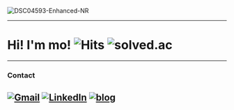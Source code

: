 ![DSC04593-Enhanced-NR](https://github.com/user-attachments/assets/446bd729-11fc-4d82-8dd0-a910586d4fb0)

---

# Hi! I'm mo! ![Hits](https://komarev.com/ghpvc/?username=mozmin) ![solved.ac](https://img.shields.io/badge/SOLVED.AC-SILVER%20I-435F7A??style=for-the-badge&Color=white)
---

### Contact
[![Gmail](https://img.shields.io/badge/Gmail-D14836?logo=gmail&logoColor=fff)](mailto:jmmo0722@gmail.com)
[![LinkedIn](https://img.shields.io/badge/LinkedIn-0A66C2?logo=linkedin&logoColor=fff)](https://www.linkedin.com/in/%EC%A0%95%EB%AF%BC-%EB%AA%A8-289504385/)
[![blog](https://img.shields.io/badge/Velog-20C997?logo=velog&logoColor=fff)](https://mozmin.tistory.com/)
---
